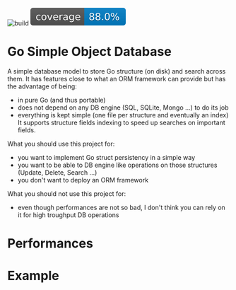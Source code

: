 ![build](https://github.com/0xrawsec/sod/actions/workflows/go.yml/badge.svg)
![coverage](https://raw.githubusercontent.com/0xrawsec/sod/master/.github/coverage/badge.svg)

# Go Simple Object Database

A simple database model to store Go structure (on disk) and search across them.
It has features close to what an ORM framework can provide but has the advantage of being:
 * in pure Go (and thus portable)
 * does not depend on any DB engine (SQL, SQLite, Mongo ...) to do its job
 * everything is kept simple (one file per structure and eventually an index)
It supports structure fields indexing to speed up searches on important fields.

What you should use this project for:
 * you want to implement Go struct persistency in a simple way
 * you want to be able to DB engine like operations on those structures (Update, Delete, Search ...)
 * you don't want to deploy an ORM framework

What you should not use this project for:
 * even though performances are not so bad, I don't think you can rely on it for high troughput DB operations

# Performances



# Example
